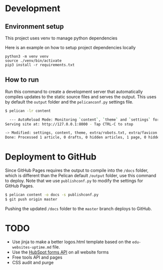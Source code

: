 # Development

## Environment setup

This project uses venv to manage python dependencies

Here is an example on how to setup project dependencies locally

```
python3 -m venv venv
source ./venv/bin/activate
pip3 install -r requirements.txt
```

## How to run

Run this command to create a development server that automatically compiles updates to the static source files and serves the output. This uses by default the `output` folder and the `pelicanconf.py` settings file.

```bash
$ pelican -lr content

  --- AutoReload Mode: Monitoring `content`, `theme` and `settings` for changes. ---
Serving site at: http://127.0.0.1:8000 - Tap CTRL-C to stop

-> Modified: settings, content, theme, extra/robots.txt, extra/favicon.ico, extra/sitemap-index.xml, extra/sitemap-statuspages-0.xml, extra/sitemap.xml. re-generating...
Done: Processed 1 article, 0 drafts, 0 hidden articles, 1 page, 0 hidden pages and 0 draft pages in 0.19 seconds.
```

# Deployment to GitHub

Since GitHub Pages requires the output to compile into the `/docs` folder, which is different than the Pelican default `/output` folder, use this command to deploy. Note that we use `publishconf.py` to modify the settings for GitHub Pages.

```bash
$ pelican content -o docs -s publishconf.py
$ git push origin master
```

Pushing the updated `/docs` folder to the `master` branch deploys to GitHub.

# TODO

- Use jinja to make a better logos.html template based on the `edu-websites-uptime.md` file.
- Use the [HubSpot forms API](https://developers.hubspot.com/docs/api/marketing/forms) on all website forms
- Free tools API and pages
- CSS audit and purge
